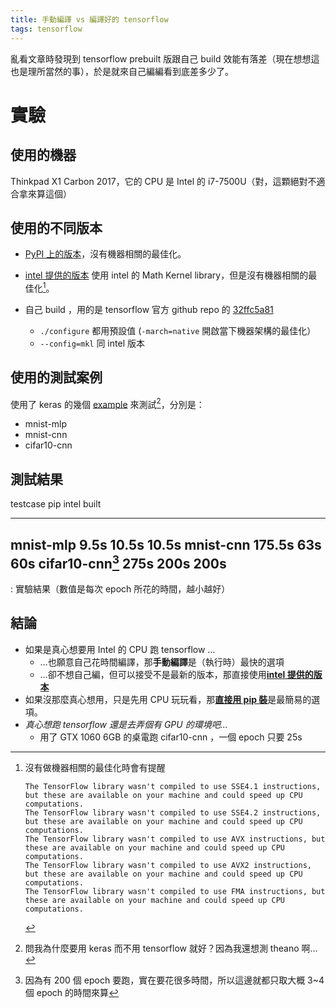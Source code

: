```yaml
---
title: 手動編譯 vs 編譯好的 tensorflow
tags: tensorflow
---
```



亂看文章時發現到 tensorflow prebuilt 版跟自己 build 效能有落差（現在想想這也是理所當然的事），於是就來自己編編看到底差多少了。

# 實驗

## 使用的機器

Thinkpad X1 Carbon 2017，它的 CPU 是 Intel 的 i7-7500U（對，這顆絕對不適合拿來算這個）

## 使用的不同版本

  * [PyPI 上的版本][pip]，沒有機器相關的最佳化。

  * [intel 提供的版本][intel] 使用 intel 的 Math Kernel library，但是沒有機器相關的最佳化[^opt]。

  * 自己 build ，用的是 tensorflow 官方 github repo 的 [32ffc5a81][github]

    * `./configure` 都用預設值 (`-march=native` 開啟當下機器架構的最佳化）
    *  `--config=mkl` 同 intel 版本


[pip]: https://pypi.python.org/pypi/tensorflow
[intel]: https://software.intel.com/en-us/articles/tensorflow-optimizations-on-modern-intel-architecture
[github]: https://github.com/tensorflow/tensorflow/tree/32ffc5a81eee8c39bbe71536212a773b1ffd4eb2

## 使用的測試案例

使用了 keras 的幾個 [example][keras examples] 來測試[^why-keras]，分別是：

  * mnist-mlp
  * mnist-cnn
  * cifar10-cnn

[keras examples]: https://github.com/fchollet/keras/tree/master/examples
[^why-keras]: 問我為什麼要用 keras 而不用 tensorflow 就好？因為我還想測 theano 啊…

## 測試結果

testcase            pip   intel   built
---------------  ------  ------  ------
mnist-mlp          9.5s   10.5s   10.5s
mnist-cnn        175.5s     63s     60s
cifar10-cnn[^1]    275s    200s    200s
---------------------------------------
: 實驗結果（數值是每次 epoch 所花的時間，越小越好）

[^1]: 因為有 200 個 epoch 要跑，實在要花很多時間，所以這邊就都只取大概 3~4 個 epoch 的時間來算

## 結論

  * 如果是真心想要用 Intel 的 CPU 跑 tensorflow …
    * …也願意自己花時間編譯，那**手動編譯**是（執行時）最快的選項
    * …卻不想自己編，但可以接受不是最新的版本，那直接使用[**intel 提供的版本**][intel]
  * 如果沒那麼真心想用，只是先用 CPU 玩玩看，那[**直接用 pip 裝**][pip]是最簡易的選項。
  * *真心想跑 tensorflow 還是去弄個有 GPU 的環境吧…*
    * 用了 GTX 1060 6GB 的桌電跑 cifar10-cnn ，一個 epoch 只要 25s

[^opt]: 沒有做機器相關的最佳化時會有提醒

    ~~~~
    The TensorFlow library wasn't compiled to use SSE4.1 instructions, but these are available on your machine and could speed up CPU computations.
    The TensorFlow library wasn't compiled to use SSE4.2 instructions, but these are available on your machine and could speed up CPU computations.
    The TensorFlow library wasn't compiled to use AVX instructions, but these are available on your machine and could speed up CPU computations.
    The TensorFlow library wasn't compiled to use AVX2 instructions, but these are available on your machine and could speed up CPU computations.
    The TensorFlow library wasn't compiled to use FMA instructions, but these are available on your machine and could speed up CPU computations.
    ~~~~


